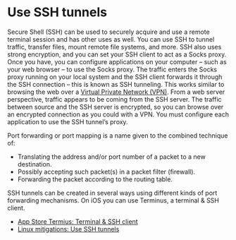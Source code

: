 # Use SSH tunnels

Secure Shell (SSH) can be used to securely acquire and use a remote terminal session and has other uses as well. 
You can use SSH to tunnel traffic, transfer files, mount remote file systems, and more. SSH also uses strong encryption, 
and you can set your SSH client to act as a Socks proxy. Once you have, you can configure applications on your 
computer – such as your web browser – to use the Socks proxy. The traffic enters the Socks proxy running on your local 
system and the SSH client forwards it through the SSH connection – this is known as SSH tunneling. This works 
similar to browsing the web over a [Virtual Private Network (VPN)](vpn.md). From a web server perspective, 
traffic appears to be coming from the SSH server. The traffic between source and the SSH server is encrypted, so you 
can browse over an encrypted connection as you could with a VPN. You must configure each application to use the SSH 
tunnel’s proxy.

Port forwarding or port mapping is a name given to the combined technique of:

  * Translating the address and/or port number of a packet to a new destination.
  * Possibly accepting such packet(s) in a packet filter (firewall).
  * Forwarding the packet according to the routing table.

SSH tunnels can be created in several ways using different kinds of port forwarding mechanisms. 
On iOS you can use Terminus, a terminal & SSH client.

* [App Store Termius: Terminal & SSH client](https://apps.apple.com/us/app/termius-terminal-ssh-client/id549039908)
* [Linux mitigations: Use SSH tunnels](linux-pc-mitigations:docs/services/ssh)